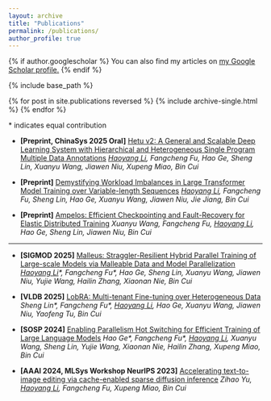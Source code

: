 ```yaml
---
layout: archive
title: "Publications"
permalink: /publications/
author_profile: true
---
```


{% if author.googlescholar %}
  You can also find my articles on <u><a href="{{author.googlescholar}}">my Google Scholar profile</a>.</u>
{% endif %}

{% include base_path %}

{% for post in site.publications reversed %}
  {% include archive-single.html %}
{% endfor %}

\* indicates equal contribution

- **[Preprint, ChinaSys 2025 Oral]** <u><a href="https://arxiv.org/abs/2410.13333">Hetu v2: A General and Scalable Deep Learning System with Hierarchical and Heterogeneous Single Program Multiple Data Annotations</a></u> 
  *<u>Haoyang Li</u>, Fangcheng Fu, Hao Ge, Sheng Lin, Xuanyu Wang, Jiawen Niu, Xupeng Miao, Bin Cui*

- **[Preprint]** <u><a href="https://arxiv.org/abs/2412.07894">Demystifying Workload Imbalances in Large Transformer Model Training over Variable-length Sequences</a></u> 
  *<u>Haoyang Li</u>, Fangcheng Fu, Sheng Lin, Hao Ge, Xuanyu Wang, Jiawen Niu, Jie Jiang, Bin Cui*

- **[Preprint]** <u><a href="https://arxiv.org/abs/2412.07894">Ampelos: Efficient Checkpointing and Fault-Recovery for Elastic Distributed Training</a></u> 
  *Xuanyu Wang, Fangcheng Fu, <u>Haoyang Li</u>, Hao Ge, Sheng Lin, Jiawen Niu, Bin Cui*

---

- **[SIGMOD 2025]** <u><a href="https://arxiv.org/abs/2410.13333">Malleus: Straggler-Resilient Hybrid Parallel Training of Large-scale Models via Malleable Data and Model Parallelization</a></u> 
  *<u>Haoyang Li</u>\*, Fangcheng Fu\*, Hao Ge, Sheng Lin, Xuanyu Wang, Jiawen Niu, Yujie Wang, Hailin Zhang, Xiaonan Nie, Bin Cui*


- **[VLDB 2025]** <u><a href="TBD">LobRA: Multi-tenant Fine-tuning over Heterogeneous Data</a></u>
  *Sheng Lin\*, Fangcheng Fu\*, <u>Haoyang Li</u>, Hao Ge, Xuanyu Wang, Jiawen Niu, Yaofeng Tu, Bin Cui*

- **[SOSP 2024]** <u><a href="https://dl.acm.org/doi/10.1145/3694715.3695969">Enabling Parallelism Hot Switching for Efficient Training of Large Language Models</a></u>
  *Hao Ge\*, Fangcheng Fu\*, <u>Haoyang Li</u>, Xuanyu Wang, Sheng Lin, Yujie Wang, Xiaonan Nie, Hailin Zhang, Xupeng Miao, Bin Cui*

- **[AAAI 2024, MLSys Workshop NeurIPS 2023]** <u><a href="https://ojs.aaai.org/index.php/AAAI/article/view/29599">Accelerating text-to-image editing via cache-enabled sparse diffusion inference</a></u>
  *Zihao Yu, <u>Haoyang Li</u>, Fangcheng Fu, Xupeng Miao, Bin Cui*

